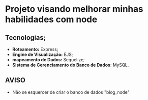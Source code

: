 # Projeto visando melhorar minhas habilidades com node

## Tecnologias;

- **Roteamento:** Express;
- **Engine de Visualização:** EJS;
- **mapeamento de Dados:** Sequelize;
- **Sistema de Gerenciamento do Banco de Dados:**  MySQL.

## AVISO
- Não se esquercer de criar o banco de dados "blog_node"
